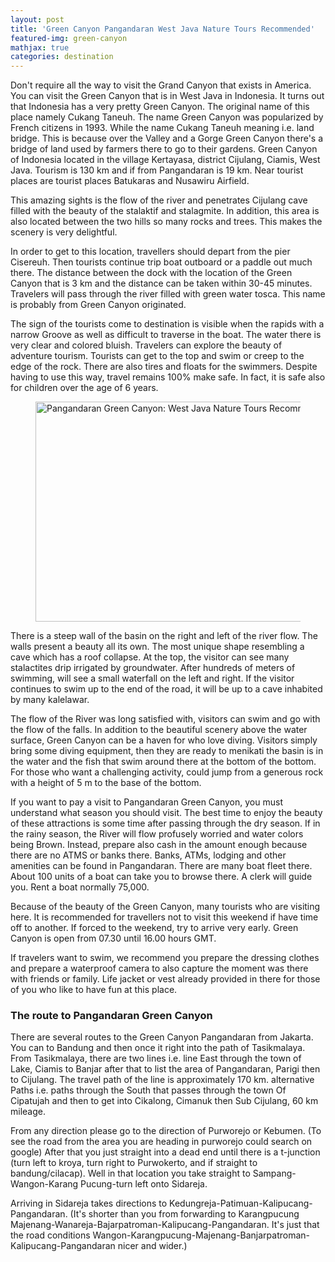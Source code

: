 ```yaml
---
layout: post
title: 'Green Canyon Pangandaran West Java Nature Tours Recommended'
featured-img: green-canyon
mathjax: true
categories: destination
---
```


<p>Don't require all the way to visit the Grand Canyon that exists in America. You can visit the Green Canyon that is in West Java in Indonesia. It turns out that Indonesia has a very pretty Green Canyon. The original name of this place namely Cukang Taneuh. The name Green Canyon was popularized by French citizens in 1993. While the name Cukang Taneuh meaning i.e. land bridge. This is because over the Valley and a Gorge Green Canyon there's a bridge of land used by farmers there to go to their gardens. Green Canyon of Indonesia located in the village Kertayasa, district Cijulang, Ciamis, West Java. Tourism is 130 km and if from Pangandaran is 19 km. Near tourist places are tourist places Batukaras and Nusawiru Airfield.</p><p>

This amazing sights is the flow of the river and penetrates Cijulang cave filled with the beauty of the stalaktif and stalagmite. In addition, this area is also located between the two hills so many rocks and trees. This makes the scenery is very delightful.
</p><p>

In order to get to this location, travellers should depart from the pier Cisereuh. Then tourists continue trip boat outboard or a paddle out much there. The distance between the dock with the location of the Green Canyon that is 3 km and the distance  can be taken within 30-45 minutes. Travelers will pass through the river filled with green water tosca. This name is probably from Green Canyon originated.
</p><p>

The sign of the tourists come to destination is visible when the rapids with a narrow Groove as well as difficult to traverse in the boat. The water there is very clear and colored bluish. Travelers can explore the beauty of adventure tourism. Tourists can get to the top and swim or creep to the edge of the rock. There are also tires and floats for the swimmers. Despite having to use this way, travel remains 100% make safe. In fact, it is safe also for children over the age of 6 years.
</p>
<figure class="center"><a href="https://1.bp.blogspot.com/-7pKJwSSLeAU/Wpz39WoOSfI/AAAAAAAANhI/jEsA_3wpheAQfh1_r-Kx1s4pNUSl6_4CwCLcBGAs/s1600/green_canyon_1024x61_fWdhC.jpg" ><img title="Pangandaran Green Canyon: West Java Nature Tours Recommended" alt="Pangandaran Green Canyon: West Java Nature Tours Recommended"  src="https://1.bp.blogspot.com/-7pKJwSSLeAU/Wpz39WoOSfI/AAAAAAAANhI/jEsA_3wpheAQfh1_r-Kx1s4pNUSl6_4CwCLcBGAs/s760/green_canyon_1024x61_fWdhC.jpg" width="760" height="352" data-original-width="1024" data-original-height="614" /></a></figure>
<p>

There is a steep wall of the basin on the right and left of the river flow. The walls present a beauty all its own. The most unique shape resembling a cave which has a roof collapse. At the top, the visitor can see many stalactites drip irrigated by groundwater. After hundreds of meters of swimming, will see a small waterfall on the left and right. If the visitor continues to swim up to the end of the road, it will be up to a cave inhabited by many kalelawar.
</p>
<p>

The flow of the River was long satisfied with, visitors can swim and go with the flow of the falls. In addition to the beautiful scenery above the water surface, Green Canyon can be a haven for who love diving. Visitors simply bring some diving equipment, then they are ready to menikati the basin is in the water and the fish that swim around there at the bottom of the bottom. For those who want a challenging activity, could jump from a generous rock with a height of 5 m to the base of the bottom.</p><p>

If you want to pay a visit to Pangandaran Green Canyon, you must understand what season you should visit. The best time to enjoy the beauty of these attractions is some time after passing through the dry season. If in the rainy season, the River will flow profusely worried and water colors being Brown. Instead, prepare also cash in the amount enough because there are no ATMS or banks there. Banks, ATMs, lodging and other amenities can be found in Pangandaran. There are many boat fleet there. About 100 units of a boat can take you to browse there. A clerk will guide you. Rent a boat normally 75,000.
</p><p>

Because of the beauty of the Green Canyon, many tourists who are visiting here. It is recommended for travellers not to visit this weekend if have time off to another. If forced to the weekend, try to arrive very early. Green Canyon is open from 07.30 until 16.00 hours GMT.
</p><p>

If travelers want to swim, we recommend you prepare the dressing clothes and prepare a waterproof camera to also capture the moment was there with friends or family. Life jacket or vest already provided in there for those of you who like to have fun at this place.
</p><p>

<h3>The route to Pangandaran Green Canyon</h3>
There are several routes to the Green Canyon Pangandaran from Jakarta. You can to Bandung and then once it right into the path of Tasikmalaya. From Tasikmalaya, there are two lines i.e. line East through the town of Lake, Ciamis to Banjar after that to list the area of Pangandaran, Parigi then to Cijulang. The travel path of the line is approximately 170 km. alternative Paths i.e. paths through the South that passes through the town Of Cipatujah and then to get into Cikalong, Cimanuk then Sub Cijulang, 60 km mileage.
</p><p>
From any direction please go to the direction of Purworejo or Kebumen. (To see the road from the area you are heading in purworejo could search on google) After that you just straight into a dead end until there is a t-junction (turn left to kroya, turn right to Purwokerto, and if straight to bandung/cilacap). Well in that location you take straight to Sampang-Wangon-Karang Pucung-turn left onto Sidareja.
</p><p>
Arriving in Sidareja takes directions to Kedungreja-Patimuan-Kalipucang-Pangandaran. (It's shorter than you from forwarding to Karangpucung Majenang-Wanareja-Bajarpatroman-Kalipucang-Pangandaran. It's just that the road conditions Wangon-Karangpucung-Majenang-Banjarpatroman-Kalipucang-Pangandaran nicer and wider.)
</p>

